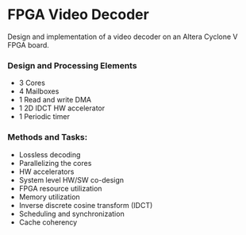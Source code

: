 # FPGA Video Decoder
Design and implementation of a video decoder on an Altera Cyclone V FPGA board. 

### Design and Processing Elements<br />
- 3 Cores<br />
- 4 Mailboxes<br />
- 1 Read and write DMA<br />
- 1 2D IDCT HW accelerator <br />
- 1 Periodic timer<br />

### Methods and Tasks:
- Lossless decoding
- Parallelizing the cores
- HW accelerators
- System level HW/SW co-design
- FPGA resource utilization
- Memory utilization
- Inverse discrete cosine transform (IDCT)
- Scheduling and synchronization 
- Cache coherency 
